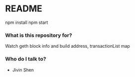 # README #

npm install
npm start

### What is this repository for? ###

Watch geth block info and build address, transactionList map

### Who do I talk to? ###

* Jivin Shen
